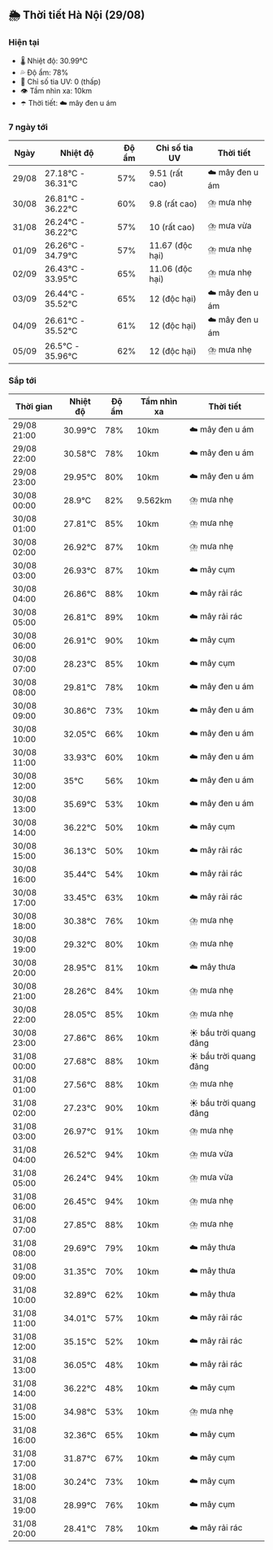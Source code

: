 ## 🌦️ Thời tiết Hà Nội (29/08)

### Hiện tại

- 🌡️ Nhiệt độ: 30.99℃
- 💦 Độ ẩm: 78%
- 🌟 Chỉ số tia UV: 0 (thấp)
- 👁️ Tầm nhìn xa: 10km
- ☂️ Thời tiết: ☁️ mây đen u ám

### 7 ngày tới

| Ngày | Nhiệt độ | Độ ẩm | Chỉ số tia UV | Thời tiết |
| --- | --- | --- | --- | --- |
| 29/08 | 27.18℃ - 36.31℃ | 57% | 9.51 (rất cao) | ☁️ mây đen u ám |
| 30/08 | 26.81℃ - 36.22℃ | 60% | 9.8 (rất cao) | ⛈️ mưa nhẹ |
| 31/08 | 26.24℃ - 36.22℃ | 57% | 10 (rất cao) | ⛈️ mưa vừa |
| 01/09 | 26.26℃ - 34.79℃ | 57% | 11.67 (độc hại) | ⛈️ mưa nhẹ |
| 02/09 | 26.43℃ - 33.95℃ | 65% | 11.06 (độc hại) | ⛈️ mưa nhẹ |
| 03/09 | 26.44℃ - 35.52℃ | 65% | 12 (độc hại) | ☁️ mây đen u ám |
| 04/09 | 26.61℃ - 35.52℃ | 61% | 12 (độc hại) | ☁️ mây đen u ám |
| 05/09 | 26.5℃ - 35.96℃ | 62% | 12 (độc hại) | ⛈️ mưa nhẹ |

### Sắp tới

| Thời gian | Nhiệt độ | Độ ẩm | Tầm nhìn xa | Thời tiết |
| --- | --- | --- | --- | --- |
| 29/08 21:00 | 30.99℃ | 78% | 10km | ☁️ mây đen u ám |
| 29/08 22:00 | 30.58℃ | 78% | 10km | ☁️ mây đen u ám |
| 29/08 23:00 | 29.95℃ | 80% | 10km | ☁️ mây đen u ám |
| 30/08 00:00 | 28.9℃ | 82% | 9.562km | ⛈️ mưa nhẹ |
| 30/08 01:00 | 27.81℃ | 85% | 10km | ⛈️ mưa nhẹ |
| 30/08 02:00 | 26.92℃ | 87% | 10km | ⛈️ mưa nhẹ |
| 30/08 03:00 | 26.93℃ | 87% | 10km | ☁️ mây cụm |
| 30/08 04:00 | 26.86℃ | 88% | 10km | ☁️ mây rải rác |
| 30/08 05:00 | 26.81℃ | 89% | 10km | ☁️ mây rải rác |
| 30/08 06:00 | 26.91℃ | 90% | 10km | ☁️ mây cụm |
| 30/08 07:00 | 28.23℃ | 85% | 10km | ☁️ mây cụm |
| 30/08 08:00 | 29.81℃ | 78% | 10km | ☁️ mây đen u ám |
| 30/08 09:00 | 30.86℃ | 73% | 10km | ☁️ mây đen u ám |
| 30/08 10:00 | 32.05℃ | 66% | 10km | ☁️ mây đen u ám |
| 30/08 11:00 | 33.93℃ | 60% | 10km | ☁️ mây đen u ám |
| 30/08 12:00 | 35℃ | 56% | 10km | ☁️ mây đen u ám |
| 30/08 13:00 | 35.69℃ | 53% | 10km | ☁️ mây đen u ám |
| 30/08 14:00 | 36.22℃ | 50% | 10km | ☁️ mây cụm |
| 30/08 15:00 | 36.13℃ | 50% | 10km | ☁️ mây rải rác |
| 30/08 16:00 | 35.44℃ | 54% | 10km | ☁️ mây rải rác |
| 30/08 17:00 | 33.45℃ | 63% | 10km | ☁️ mây rải rác |
| 30/08 18:00 | 30.38℃ | 76% | 10km | ⛈️ mưa nhẹ |
| 30/08 19:00 | 29.32℃ | 80% | 10km | ⛈️ mưa nhẹ |
| 30/08 20:00 | 28.95℃ | 81% | 10km | ☁️ mây thưa |
| 30/08 21:00 | 28.26℃ | 84% | 10km | ⛈️ mưa nhẹ |
| 30/08 22:00 | 28.05℃ | 85% | 10km | ⛈️ mưa nhẹ |
| 30/08 23:00 | 27.86℃ | 86% | 10km | ☀️ bầu trời quang đãng |
| 31/08 00:00 | 27.68℃ | 88% | 10km | ☀️ bầu trời quang đãng |
| 31/08 01:00 | 27.56℃ | 88% | 10km | ⛈️ mưa nhẹ |
| 31/08 02:00 | 27.23℃ | 90% | 10km | ☀️ bầu trời quang đãng |
| 31/08 03:00 | 26.97℃ | 91% | 10km | ⛈️ mưa nhẹ |
| 31/08 04:00 | 26.52℃ | 94% | 10km | ⛈️ mưa vừa |
| 31/08 05:00 | 26.24℃ | 94% | 10km | ⛈️ mưa vừa |
| 31/08 06:00 | 26.45℃ | 94% | 10km | ⛈️ mưa nhẹ |
| 31/08 07:00 | 27.85℃ | 88% | 10km | ⛈️ mưa nhẹ |
| 31/08 08:00 | 29.69℃ | 79% | 10km | ☁️ mây thưa |
| 31/08 09:00 | 31.35℃ | 70% | 10km | ☁️ mây thưa |
| 31/08 10:00 | 32.89℃ | 62% | 10km | ☁️ mây thưa |
| 31/08 11:00 | 34.01℃ | 57% | 10km | ☁️ mây rải rác |
| 31/08 12:00 | 35.15℃ | 52% | 10km | ☁️ mây rải rác |
| 31/08 13:00 | 36.05℃ | 48% | 10km | ☁️ mây rải rác |
| 31/08 14:00 | 36.22℃ | 48% | 10km | ☁️ mây cụm |
| 31/08 15:00 | 34.98℃ | 53% | 10km | ⛈️ mưa nhẹ |
| 31/08 16:00 | 32.36℃ | 65% | 10km | ☁️ mây cụm |
| 31/08 17:00 | 31.87℃ | 67% | 10km | ☁️ mây cụm |
| 31/08 18:00 | 30.24℃ | 73% | 10km | ☁️ mây cụm |
| 31/08 19:00 | 28.99℃ | 76% | 10km | ☁️ mây cụm |
| 31/08 20:00 | 28.41℃ | 78% | 10km | ☁️ mây rải rác |
